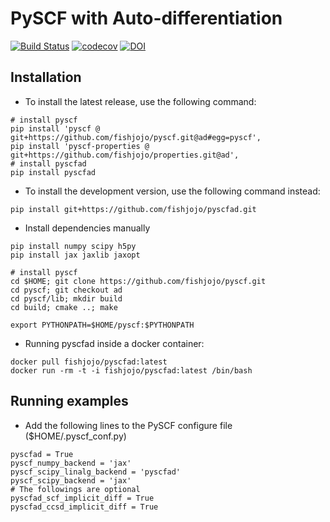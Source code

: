 PySCF with Auto-differentiation
===============================

[![Build Status](https://github.com/fishjojo/pyscfad/workflows/CI/badge.svg)](https://github.com/fishjojo/pyscfad/actions?query=workflow%3ACI)
[![codecov](https://codecov.io/gh/fishjojo/pyscfad/branch/main/graph/badge.svg?token=NLSWGI0PLE)](https://codecov.io/gh/fishjojo/pyscfad)
[![DOI](https://zenodo.org/badge/DOI/10.5281/zenodo.6960749.svg)](https://doi.org/10.5281/zenodo.6960749)


Installation
------------

* To install the latest release, use the following command:
```
# install pyscf
pip install 'pyscf @ git+https://github.com/fishjojo/pyscf.git@ad#egg=pyscf',
pip install 'pyscf-properties @ git+https://github.com/fishjojo/properties.git@ad',
# install pyscfad
pip install pyscfad
```

* To install the development version, use the following command instead:
```
pip install git+https://github.com/fishjojo/pyscfad.git
```

* Install dependencies manually
```
pip install numpy scipy h5py
pip install jax jaxlib jaxopt

# install pyscf
cd $HOME; git clone https://github.com/fishjojo/pyscf.git
cd pyscf; git checkout ad 
cd pyscf/lib; mkdir build 
cd build; cmake ..; make

export PYTHONPATH=$HOME/pyscf:$PYTHONPATH
```

* Running pyscfad inside a docker container:
```
docker pull fishjojo/pyscfad:latest
docker run -rm -t -i fishjojo/pyscfad:latest /bin/bash
```

Running examples
----------------

* Add the following lines to the PySCF configure file ($HOME/.pyscf\_conf.py)
```
pyscfad = True
pyscf_numpy_backend = 'jax'
pyscf_scipy_linalg_backend = 'pyscfad'
pyscf_scipy_backend = 'jax'
# The followings are optional
pyscfad_scf_implicit_diff = True
pyscfad_ccsd_implicit_diff = True
```
